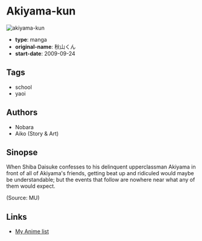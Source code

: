 # Akiyama-kun

![akiyama-kun](https://cdn.myanimelist.net/images/manga/1/63705.jpg)

-   **type**: manga
-   **original-name**: 秋山くん
-   **start-date**: 2009-09-24

## Tags

-   school
-   yaoi

## Authors

-   Nobara
-   Aiko (Story & Art)

## Sinopse

When Shiba Daisuke confesses to his delinquent upperclassman Akiyama in front of all of Akiyama's friends, getting beat up and ridiculed would maybe be understandable; but the events that follow are nowhere near what any of them would expect.

(Source: MU)

## Links

-   [My Anime list](https://myanimelist.net/manga/35045/Akiyama-kun)
